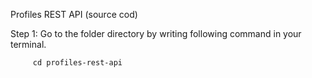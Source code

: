 Profiles REST API (source cod)

Step 1: Go to the folder directory by writing following command in your terminal.

         cd profiles-rest-api

         
